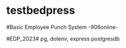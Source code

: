 # testbedpress #


#Basic Employee Punch System -906online-

#EDP_2023#
pg, dotenv, express
postgresdb
